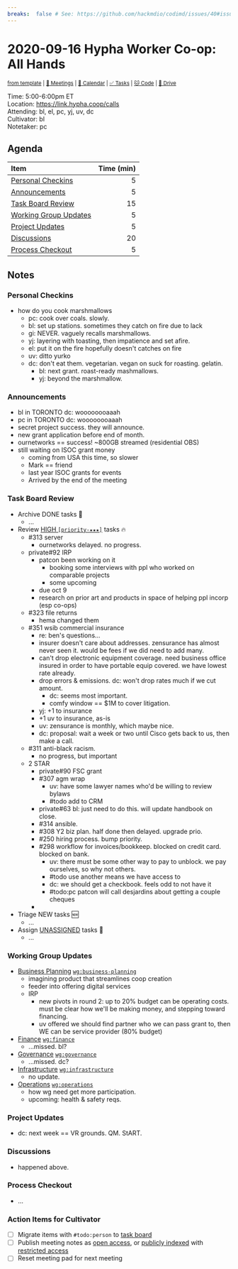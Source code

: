 ```yaml
---
breaks:  false # See: https://github.com/hackmdio/codimd/issues/40#issuecomment-172927690
---
```

# 2020-09-16 Hypha Worker Co-op: All Hands

<sup>[from template][template] | [:notebook: Meetings][meetings] | [:date: Calendar][calendar] | [:white_check_mark: Tasks][tasks] | [:cat: Code][gh] | [:open_file_folder: Drive][drive]</sup>

Time:       5:00-6:00pm ET  
Location:   https://link.hypha.coop/calls  
Attending:  bl, el, pc, yj, uv, dc  
Cultivator: bl  
Notetaker:  pc

## Agenda

| Item                                            | Time (min) |
|:------------------------------------------------|-----------:|
| [Personal Checkins](#Personal-Checkins)         |          5 |
| [Announcements](#Announcements)                 |          5 |
| [Task Board Review](#Task-Board-Review)         |         15 |
| [Working Group Updates](#Working-Group-Updates) |          5 |
| [Project Updates](#Project-Updates)             |          5 |
| [Discussions](#Discussions)                     |         20 |
| [Process Checkout](#Process-Checkout)           |          5 |

## Notes

### Personal Checkins

- how do you cook marshmallows
    - pc: cook over coals. slowly.
    - bl: set up stations. sometimes they catch on fire due to lack 
    - gi: NEVER. vaguely recalls marshmallows.
    - yj: layering with toasting, then impatience and set afire.
    - el: put it on the fire hopefully doesn't catches on fire
    - uv: ditto yurko
    - dc: don't eat them. vegetarian. vegan on suck for roasting. gelatin.
        - bl: next grant. roast-ready mashmallows.
        - yj: beyond the marshmallow.

### Announcements

- bl in TORONTO dc: woooooooaaah
- pc in TORONTO dc: woooooooaaah
- secret project success. they will announce.
- new grant application before end of month.
- ournetworks == success! ~800GB streamed (residential OBS)
- still waiting on ISOC grant money
    - coming from USA this time, so slower
    - Mark == friend
    - last year ISOC grants for events
    - Arrived by the end of the meeting 

### Task Board Review

- Archive DONE tasks :tada:
	- ...
- Review [HIGH `[priority-★★★]`][l-pri-hi] tasks :fire:
	- #313 server
	    - ournetworks delayed. no progress.
	- private#92 IRP
	    - patcon been working on it
	        - booking some interviews with ppl who worked on comparable projects
	        - some upcoming
	    - due oct 9
	    - research on prior art and products in space of helping ppl incorp (esp co-ops)
	- #323 file returns
	    - hema changed them
    - #351 wsib commercial insurance
        - re: ben's questions...
        - insurer doesn't care about addresses. zensurance has almost never seen it. would be fees if we did need to add many.
        - can't drop electronic equipment coverage. need business office insured in order to have portable equip covered. we have lowest rate already.
        - drop errors & emissions. dc: won't drop rates much if we cut amount.
            - dc: seems most important.
            - comfy window == $1M to cover litigation.
        - yj: +1 to insurance
        - +1 uv to insurance, as-is
        - uv: zensurance is monthly, which maybe nice.
        - dc: proposal: wait a week or two until Cisco gets back to us, then make a call.
    - #311 anti-black racism.
        - no progress, but important
    - 2 STAR
        - private#90 FSC grant
        - #307 agm wrap
            - uv: have some lawyer names who'd be willing to review bylaws
            - #todo add to CRM
        - private#63 bl: just need to do this. will update handbook on close.
        - #314 ansible.
        - #308 Y2 biz plan. half done then delayed. upgrade prio.
        - #250 hiring process. bump priority.
        - #298 workflow for invoices/bookkeep. blocked on credit card. blocked on bank.
            - uv: there must be some other way to pay to unblock. we pay ourselves, so why not others.
            - #todo use another means we have access to
            - dc: we should get a checkbook. feels odd to not have it
            - #todo:pc patcon will call desjardins about getting a couple cheques
        - 
- Triage NEW tasks :new:
	- ...
- Assign [UNASSIGNED][l-none] tasks :briefcase:
	- ...

### Working Group Updates

- [Business Planning][biz-wg] [`wg:business-planning`][l-biz]
    - imagining product that streamlines coop creation
    - feeder into offering digital services
    - IRP
        - new pivots in round 2: up to 20% budget can be operating costs. must be clear how we'll be making money, and stepping toward financing.
        - uv offered we should find partner who we can pass grant to, then WE can be service provider (80% budget)
- [Finance][fin-wg] [`wg:finance`][l-fin]
    - ...missed. bl?
- [Governance][gov-wg] [`wg:governance`][l-gov]
    - ...missed. dc?
- [Infrastructure][inf-wg] [`wg:infrastructure`][l-inf]
    - no update.
- [Operations][ops-wg] [`wg:operations`][l-ops]
    - how wg need get more participation.
    - upcoming: health & safety reqs.

### Project Updates

- dc: next week == VR grounds. QM. StART.

### Discussions

- happened above.

### Process Checkout

- ...


### Action Items for Cultivator

- [ ] Migrate items with `#todo:person` to [task board][tasks]
- [ ] Publish meeting notes as [open access][public], or [publicly indexed][index] with [restricted access][private]
- [ ] Reset meeting pad for next meeting

<!-- Links: Important -->
[template]: https://link.hypha.coop/template
[meetings]: https://link.hypha.coop/meetings
[calendar]: https://link.hypha.coop/calendar
[tasks]:    https://link.hypha.coop/tasks
[gh]:       https://link.hypha.coop/gh
[drive]:    https://link.hypha.coop/drive

<!-- Links: Labels -->
[l-pri-hi]: https://github.com/orgs/hyphacoop/projects/2?card_filter_query=label:[priority-★★★]
[l-pri-md]: https://github.com/orgs/hyphacoop/projects/2?card_filter_query=label:[priority-★★☆]
[l-pri-lo]: https://github.com/orgs/hyphacoop/projects/2?card_filter_query=label:[priority-★☆☆]
[l-pri-none]: https://github.com/orgs/hyphacoop/projects/2?card_filter_query=-label:[priority-★☆☆]+-label:[priority-★★☆]+-label:[priority-★★★]
[l-biz]: https://github.com/orgs/hyphacoop/projects/2?card_filter_query=label:"wg:business-planning"
[l-fin]: https://github.com/orgs/hyphacoop/projects/2?card_filter_query=label:"wg:finance"
[l-gov]: https://github.com/orgs/hyphacoop/projects/2?card_filter_query=label:"wg:governance
[l-inf]: https://github.com/orgs/hyphacoop/projects/2?card_filter_query=label:"wg:infrastructure"
[l-ops]: https://github.com/orgs/hyphacoop/projects/2?card_filter_query=label:"wg:operations"
[l-none]: https://github.com/orgs/hyphacoop/projects/2?card_filter_query=-label:wg:operations+-label:wg:infrastructure+-label:wg:finance+-label:wg:governance+-label:wg:business-planning

<!-- Links: Working Groups -->
[biz-wg]: https://link.hypha.coop/biz-wg
[fin-wg]: https://link.hypha.coop/fin-wg
[gov-wg]: https://link.hypha.coop/gov-wg
[inf-wg]: https://link.hypha.coop/inf-wg
[ops-wg]: https://link.hypha.coop/ops-wg

<!-- Links: Archive -->
[public]:   https://github.com/hyphacoop/organizing/new/master?filename=_posts/meeting-notes/2020-MM-DD-all-hands.md
[index]:    https://github.com/hyphacoop/organizing/new/master?filename=_posts/private/meeting-notes/2020-MM-DD-all-hands.md&value=Empty%20file%20for%20public%20indexing%20of%20access-restricted%20file.
[private]:  https://github.com/hyphacoop/organizing-private/new/master?filename=meeting-notes/2020-MM-DD-all-hands.md
